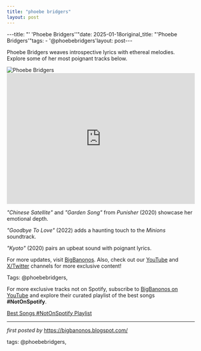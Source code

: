 ```yaml
---
title: "phoebe bridgers"
layout: post
---
```

---title: "' 'Phoebe Bridgers''"date: 2025-01-18original_title: "'Phoebe Bridgers'"tags:  - '@phoebebridgers'layout: post---<!-- Introductory Text --><p >Phoebe Bridgers weaves introspective lyrics with ethereal melodies. Explore some of her most poignant tracks below.</p> <!-- Featured Image --><div > <img src="https://i.ytimg.com/vi/W-Khe7DInxo/maxresdefault.jpg" alt="Phoebe Bridgers" /></div> <!-- Spotify Playlist Embed --><div > <iframe src="https://open.spotify.com/embed/playlist/0VQ7xUTuE07BdEtPqXDOdg?utm_source=generator" width="100%" height="352" frameBorder="0" allowfullscreen="" allow="autoplay; clipboard-write; encrypted-media; fullscreen; picture-in-picture" loading="lazy"></iframe></div> <!-- Song Information --><div > <p><em>"Chinese Satellite"</em> and <em>"Garden Song"</em> from *Punisher* (2020) showcase her emotional depth.</p> <p><em>"Goodbye To Love"</em> (2022) adds a haunting touch to the *Minions* soundtrack.</p> <p><em>"Kyoto"</em> (2020) pairs an upbeat sound with poignant lyrics.</p></div> <!-- Footer Links --><div > <p>For more updates, visit <a href="https://bigbanonos.blogspot.com/" target="_blank">BigBanonos</a>. Also, check out our <a href="https://www.youtube.com/@BigBanonos" target="_blank">YouTube</a> and <a href="https://x.com/bigbanonos" target="_blank">X/Twitter</a> channels for more exclusive content!</p></div> <!-- Tags --><p >Tags: @phoebebridgers,</p><!--Subscribe and Playlist Links--><div>    <p>For more exclusive tracks not on Spotify, subscribe to <a href="https://www.youtube.com/@BigBanonos" target="_blank">BigBanonos on YouTube</a> and explore their curated playlist of the best songs <strong>#NotOnSpotify</strong>.</p>    <p><a href="https://www.youtube.com/playlist?list=PLtuNtuTatqI0kFahUCbtbfenC_ET5O_tr" target="_blank">Best Songs #NotOnSpotify Playlist<br /></a></p></div><hr /><p><em>first posted by</em> <a href="https://bigbanonos.blogspot.com/" rel="noopener" target="_new">https://bigbanonos.blogspot.com/</a></p><p>tags: @phoebebridgers,</p>